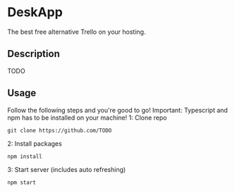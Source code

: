 # DeskApp
The best free alternative Trello on your hosting.

## Description
TODO
## Usage
Follow the following steps and you're good to go! Important: Typescript and npm has to be installed on your machine!
1: Clone repo
```
git clone https://github.com/TODO
```
2: Install packages
```
npm install
```
3: Start server (includes auto refreshing)
```
npm start
```
